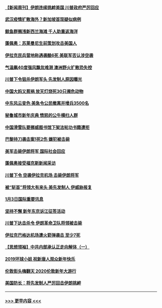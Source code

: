 #### [【新闻周刊】伊朗连续挑衅美国 川普政府严厉回应](../pages/prog202/a102745484.md?t=01050833) 
#### [武汉疫情扩散海外？新加坡首现疑似病例](../pages/prog202/a102745347.md?t=01050833) 
#### [鲸鱼群搁浅新西兰海滩 千人助重返海洋](../pages/prog202/a102745257.md?t=01050833) 
#### [蓬佩奥：苏莱曼尼生前策划攻击美国人](../pages/prog202/a102745305.md?t=01050833) 
#### [伊拉克民兵营地称遇袭酿6死 美联军否认涉空袭](../pages/prog202/a102745093.md?t=01050833) 
#### [气温飙40度强风飘忽难测 澳洲野火扩散恐失控](../pages/prog202/a102744951.md?t=01050833) 
#### [川普下令狙杀伊朗军头 先发制人原因曝光](../pages/prog202/a102744900.md?t=01050833) 
#### [中国大妈又惹祸 放天灯烧死30只濒危动物](../pages/prog202/a102744899.md?t=01050833) 
#### [中东风云变色 美急令公民撤离并增兵3500名](../pages/prog202/a102744827.md?t=01050833) 
#### [秘鲁城市新年庆典 愤怒的公牛横扫人群](../pages/prog202/a102744618.md?t=01050833) 
#### [中国滑雪队要挪威图书馆下架法轮功书籍遭拒](../pages/prog202/a102744639.md?t=01050833) 
#### [巴黎持刀袭击案1死2伤 嫌犯被击毙](../pages/prog202/a102744566.md?t=01050833) 
#### [美军击毙伊朗将军 国际社会回应](../pages/prog202/a102744485.md?t=01050833) 
#### [蓬佩奥接受福克斯新闻采访](../pages/prog202/a102744480.md?t=01050833) 
#### [川普下令 空袭伊拉克机场 击毙伊朗将军](../pages/prog202/a102744470.md?t=01050833) 
#### [被“斩首”将领大有来头 美先发制人 伊威胁报复](../pages/prog202/a102744454.md?t=01050833) 
#### [1月3日国际重要讯息](../pages/prog202/a102744301.md?t=01050833) 
#### [坚持不懈 新年东京诉江征签活动](../pages/prog202/a102744303.md?t=01050833) 
#### [川普下达击杀令 伊朗革命卫队将领被击毙](../pages/prog202/a102741911.md?t=01050833) 
#### [伊拉克巴格达机场遭火箭弹袭击 至少7死](../pages/prog202/a102744115.md?t=01050833) 
#### [【思想领袖】中共内部承认正走向解体（一）](../pages/prog202/a102744097.md?t=01050833) 
#### [2019环球小姐 祝新唐人观众新年快乐](../pages/prog202/a102744043.md?t=01050833) 
#### [伦敦街头嗨翻天 2020伦敦新年大游行](../pages/prog202/a102743925.md?t=01050833) 
#### [美国防长：将先发制人严厉回击伊朗挑衅](../pages/prog202/a102743930.md?t=01050833) 

----
#### [ >>> 更早内容 <<< ](../indexes/prog202-earlier.md)
